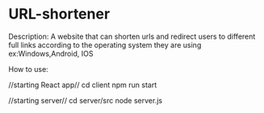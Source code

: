 # URL-shortener
Description:
A website that can shorten urls and redirect users to different full links according to the operating system they are using 
ex:Windows,Android, IOS

How to use:

//starting React app//
cd client 
npm run start 

//starting server//
cd server/src
node server.js 
